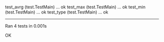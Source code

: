 test_avrg (test.TestMain) ... ok
test_max (test.TestMain) ... ok
test_min (test.TestMain) ... ok
test_type (test.TestMain) ... ok

----------------------------------------------------------------------
Ran 4 tests in 0.001s

OK

